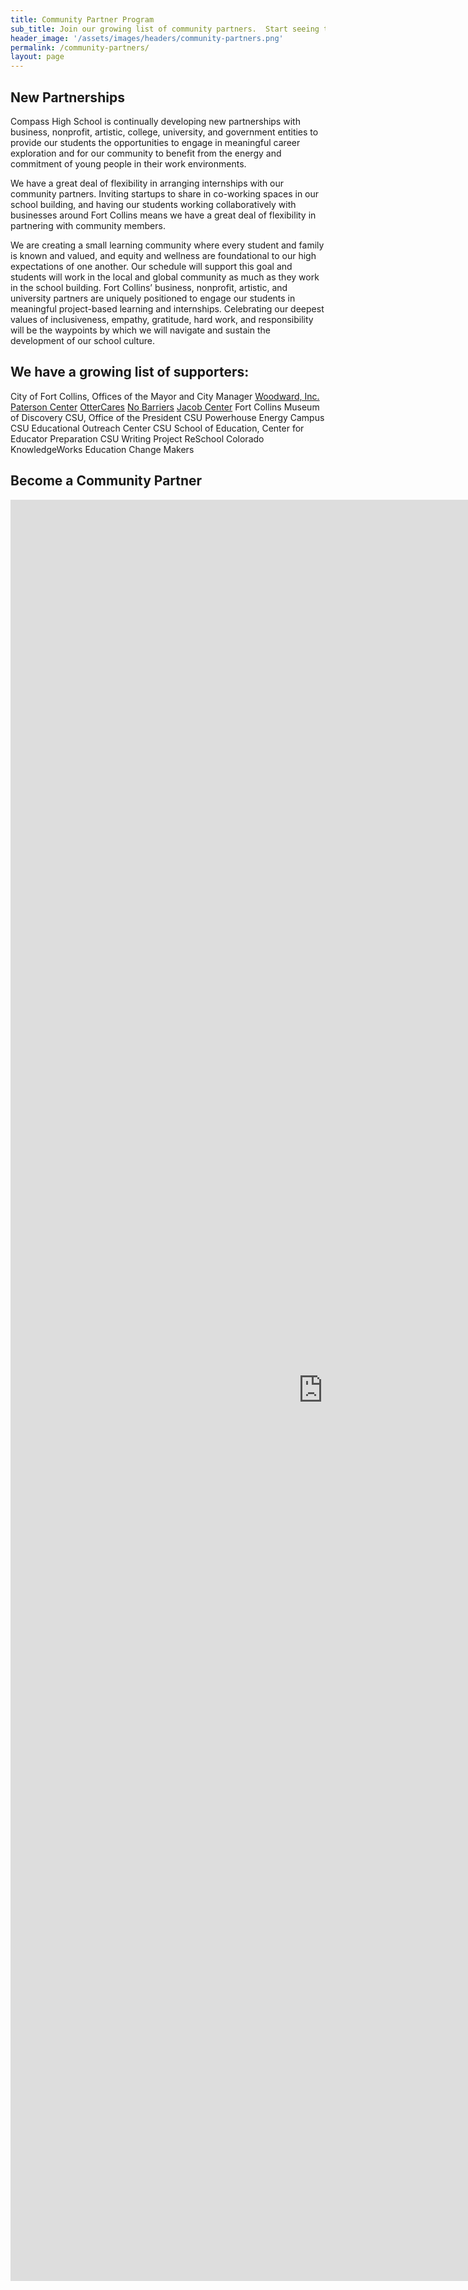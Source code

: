 ```yaml
---
title: Community Partner Program
sub_title: Join our growing list of community partners.  Start seeing the benefit of working with our students today.
header_image: '/assets/images/headers/community-partners.png'
permalink: /community-partners/
layout: page
---
```

## New Partnerships
Compass High School is continually developing new partnerships with business, nonprofit, artistic, college, university, and government entities to provide our students the opportunities to engage in meaningful career exploration and for our community to benefit from the energy and commitment of young people in their work environments.  

We have a great deal of flexibility in arranging internships with our community partners.  Inviting startups to share in co-working spaces in our school building, and having our students working collaboratively with businesses around Fort Collins means we have a great deal of flexibility in partnering with community members.

We are creating a small learning community where every student and family is known and valued, and equity and wellness are foundational to our high expectations of one another. Our schedule will support this goal and students will work in the local and global community as much as they work in the school building. Fort Collins’ business, nonprofit, artistic, and university partners are uniquely positioned to engage our students in meaningful project-based learning and internships. Celebrating our deepest values of inclusiveness, empathy, gratitude, hard work, and responsibility will be the waypoints by which we will navigate and  sustain the development of our school culture.

## We have a growing list of supporters:
City of Fort Collins, Offices of the Mayor and City Manager
[Woodward, Inc.](http://www.woodward.com/interngradopportunities.aspx)
[Paterson Center](https://patersoncenter.com/stratop-strategic-planning/)
[OtterCares](http://www.ottercares.org/)
[No Barriers](http://www.nobarriersusa.org/)
[Jacob Center](http://www.jacobcenter.org/)
Fort Collins Museum of Discovery
CSU, Office of the President
CSU Powerhouse Energy Campus
CSU Educational Outreach Center
CSU School of Education, Center for Educator Preparation
CSU Writing Project
ReSchool Colorado
KnowledgeWorks
Education Change Makers

## Become a Community Partner
<iframe src="https://docs.google.com/forms/d/e/1FAIpQLScZMn5Cnf1IDHwdz5eA7QRke8gcDM3esPJtWB8q3-8Wuu36tA/viewform?embedded=true" width="1000" height="2850" frameborder="0" marginheight="0" marginwidth="0">Loading...</iframe>